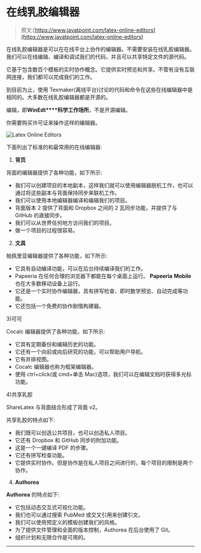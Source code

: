 # 在线乳胶编辑器

> 原文:[https://www.javatpoint.com/latex-online-editors](https://www.javatpoint.com/latex-online-editors)

在线乳胶编辑器是可以在在线平台上协作的编辑器。不需要安装在线乳胶编辑器。我们可以在线编辑、编译和调试我们的代码，并且可以共享特定文件的源代码。

它基于包含数百个模板的实时协作概念。它提供实时预览和共享。不管有没有互联网连接，我们都可以完成我们的工作。

到目前为止，使用 Texmaker(离线平台)讨论的代码和命令在这些在线编辑器中是相同的。大多数在线乳胶编辑器都是开源的。

编辑，即**WinEdt****科学工作场所**，不是开源编辑。

你需要购买许可证来操作这样的编辑器。

![Latex Online 
Editors](../Images/41f3dcd9826c5ac18887394419534e39.png)

下面列出了标准的和最常用的在线编辑器:

1) **背页**

背面的编辑器提供了各种功能，如下所示:

*   我们可以创建项目的本地副本，这样我们就可以使用编辑器脱机工作，也可以通过将这些副本与背面保持同步来联机工作。
*   我们可以使用本地编辑器编译和编辑我们的项目。
*   背面版本 2 提供了背面和 Dropbox 之间的 2 瓦同步功能，并提供了与 GitHub 的直接同步。
*   我们可以从世界任何地方访问我们的项目。
*   做一个项目的过程很容易。

2) **文具**

帕佩里亚编辑器提供了各种功能，如下所示:

*   它具有自动编译功能，可以在后台持续编译我们的工作。
*   Papeeria 在任何合理的浏览器下都能在每个桌面上运行。 **Papeeria** **Mobile** 也在大多数移动设备上运行。
*   它还是一个实时协作编辑器，具有拼写检查、即时数学预览、自动完成等功能。
*   它还包括一个免费的协作剧情构建器。

3)可可

Cocalc 编辑器提供了各种功能，如下所示:

*   它具有定期备份和编辑历史的功能。
*   它还有一个向前或向后研究的功能，可以帮助用户导航。
*   它有并排视图。
*   Cocalc 编辑器也称为框架编辑器。
*   使用 ctrl+click(或 cmd+单击 Mac)选项，我们可以在编辑文档时获得多光标功能。

4)共享乳胶

ShareLatex 与背面结合形成了背面 v2。

共享乳胶的特点如下:

*   我们既可以创造公共项目，也可以创造私人项目。
*   它还有 Dropbox 和 GitHub 同步的附加功能。
*   这是一个一键编译 PDF 的步骤。
*   它还有拼写检查功能。
*   它提供实时协作。但是协作是在私人项目之间进行的，每个项目的限制是两个协作。

4) **Authorea**

**Authorea** 的特点如下:

*   它包括动态交互式可视化功能。
*   我们也可以通过搜索 PubMed 或交叉引用来创建引文。
*   我们可以使用预定义的模板创建我们的风格。
*   为了提供文件管理和全面的版本控制，Authorea 在后台使用了 Git。
*   组织计划和无限合作是可用的。

* * *